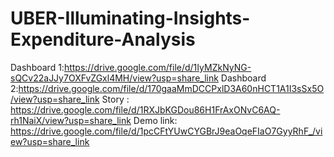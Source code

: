 # UBER-Illuminating-Insights-Expenditure-Analysis
Dashboard 1:https://drive.google.com/file/d/1IyMZkNyNG-sQCv22aJJy7OXFvZGxl4MH/view?usp=share_link
Dashboard 2:https://drive.google.com/file/d/170gaaMmDCCPxlD3A60nHCT1A1I3sSx5O/view?usp=share_link
Story : https://drive.google.com/file/d/1RXJbKGDou86H1FrAxONvC6AQ-rh1NaiX/view?usp=share_link
Demo link: https://drive.google.com/file/d/1pcCFtYUwCYGBrJ9eaOqeFIaO7GyyRhF_/view?usp=share_link
